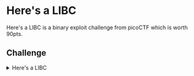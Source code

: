 <H1>Here's a LIBC</H1>
<p></p>
Here's a LIBC is a binary exploit challenge from picoCTF which is worth 90pts.
<p></p>
<H2>Challenge</H2>

<details>
    <summary>Here's a LIBC</summary>
<p></p>
I am once again asking for you to pwn this binary <a href="https://drive.google.com/file/d/1waWN-9iVAFdSoEcvm9FyqvbJ_sODP3hx/view?usp=sharing" rel="nofollow">vuln</a> <a href="https://drive.google.com/file/d/1-wZ8d9Vm_kcI9OpiHcIPlS9f6C2eu7tg/view?usp=sharing" rel="nofollow">libc.so.6</a> <a href="https://drive.google.com/file/d/1z-yO1qpr0tabfjWHLel47Vvi1QVHjoz_/view?usp=sharing" rel="nofollow">Makefile</a> nc mercury.picoctf.net 1774
<p></p>
<details>
    <summary>Hint</summary>
<p></p>
PWNTools has a lot of useful features for getting offsets.
</details>
<p></p>
Challenge File: <a href="https://drive.google.com/file/d/1OK6EuXsfd8VfWfzPUJ0sqz8AWFaK_AhE/view?usp=sharing" rel="nofollow">Google Drive</a>
<p></p>
<details>
    <summary>Walkthrough</summary>
</details>